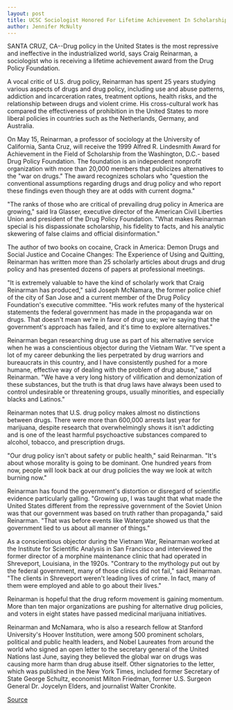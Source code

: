 ```yaml
---
layout: post
title: UCSC Sociologist Honored For Lifetime Achievement In Scholarship On Drug Policy
author: Jennifer McNulty
---
```


SANTA CRUZ, CA--Drug policy in the United States is the most repressive and ineffective in the industrialized world, says Craig Reinarman, a sociologist who is receiving a lifetime achievement award from the Drug Policy Foundation.

A vocal critic of U.S. drug policy, Reinarman has spent 25 years studying various aspects of drugs and drug policy, including use and abuse patterns, addiction and incarceration rates, treatment options, health risks, and the relationship between drugs and violent crime. His cross-cultural work has compared the effectiveness of prohibition in the United States to more liberal policies in countries such as the Netherlands, Germany, and Australia.

On May 15, Reinarman, a professor of sociology at the University of California, Santa Cruz, will receive the 1999 Alfred R. Lindesmith Award for Achievement in the Field of Scholarship from the Washington, D.C.- based Drug Policy Foundation. The foundation is an independent nonprofit organization with more than 20,000 members that publicizes alternatives to the "war on drugs." The award recognizes scholars who "question the conventional assumptions regarding drugs and drug policy and who report these findings even though they are at odds with current dogma."

"The ranks of those who are critical of prevailing drug policy in America are growing," said Ira Glasser, executive director of the American Civil Liberties Union and president of the Drug Policy Foundation. "What makes Reinarman special is his dispassionate scholarship, his fidelity to facts, and his analytic skewering of false claims and official disinformation."

The author of two books on cocaine, Crack in America: Demon Drugs and Social Justice and Cocaine Changes: The Experience of Using and Quitting, Reinarman has written more than 25 scholarly articles about drugs and drug policy and has presented dozens of papers at professional meetings.

"It is extremely valuable to have the kind of scholarly work that Craig Reinarman has produced," said Joseph McNamara, the former police chief of the city of San Jose and a current member of the Drug Policy Foundation's executive committee. "His work refutes many of the hysterical statements the federal government has made in the propaganda war on drugs. That doesn't mean we're in favor of drug use; we're saying that the government's approach has failed, and it's time to explore alternatives."

Reinarman began researching drug use as part of his alternative service when he was a conscientious objector during the Vietnam War. "I've spent a lot of my career debunking the lies perpetrated by drug warriors and bureaucrats in this country, and I have consistently pushed for a more humane, effective way of dealing with the problem of drug abuse," said Reinarman. "We have a very long history of vilification and demonization of these substances, but the truth is that drug laws have always been used to control undesirable or threatening groups, usually minorities, and especially blacks and Latinos."

Reinarman notes that U.S. drug policy makes almost no distinctions between drugs. There were more than 600,000 arrests last year for marijuana, despite research that overwhelmingly shows it isn't addicting and is one of the least harmful psychoactive substances compared to alcohol, tobacco, and prescription drugs.

"Our drug policy isn't about safety or public health," said Reinarman. "It's about whose morality is going to be dominant. One hundred years from now, people will look back at our drug policies the way we look at witch burning now."

Reinarman has found the government's distortion or disregard of scientific evidence particularly galling. "Growing up, I was taught that what made the United States different from the repressive government of the Soviet Union was that our government was based on truth rather than propaganda," said Reinarman. "That was before events like Watergate showed us that the government lied to us about all manner of things."

As a conscientious objector during the Vietnam War, Reinarman worked at the Institute for Scientific Analysis in San Francisco and interviewed the former director of a morphine maintenance clinic that had operated in Shreveport, Louisiana, in the 1920s. "Contrary to the mythology put out by the federal government, many of those clinics did not fail," said Reinarman. "The clients in Shreveport weren't leading lives of crime. In fact, many of them were employed and able to go about their lives."

Reinarman is hopeful that the drug reform movement is gaining momentum. More than ten major organizations are pushing for alternative drug policies, and voters in eight states have passed medicinal marijuana initiatives.

Reinarman and McNamara, who is also a research fellow at Stanford University's Hoover Institution, were among 500 prominent scholars, political and public health leaders, and Nobel Laureates from around the world who signed an open letter to the secretary general of the United Nations last June, saying they believed the global war on drugs was causing more harm than drug abuse itself. Other signatories to the letter, which was published in the New York Times, included former Secretary of State George Schultz, economist Milton Friedman, former U.S. Surgeon General Dr. Joycelyn Elders, and journalist Walter Cronkite.

[Source](http://www1.ucsc.edu/news_events/press_releases/archive/98-99/05-99/0599-reinarman.htm "Permalink to Sociologist honored for life's work on drug policy")
